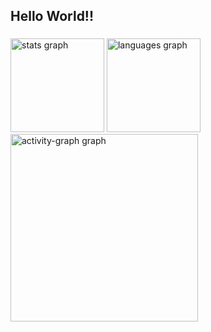 <h2 align="left">Hello World!!</h2>

###

<div align="left">
  <img src="https://github-readme-stats.vercel.app/api?username=Guilherme-148-Af&hide_title=false&hide_rank=false&show_icons=true&include_all_commits=true&count_private=true&disable_animations=false&theme=chartreuse-dark&locale=en&hide_border=false&order=1" height="150" alt="stats graph"  />
  <img src="https://github-readme-stats.vercel.app/api/top-langs?username=Guilherme-148-Af&locale=en&hide_title=false&layout=compact&card_width=320&langs_count=5&theme=chartreuse-dark&hide_border=false&order=2" height="150" alt="languages graph"  />
  <img src="https://github-readme-activity-graph.vercel.app/graph?username=Guilherme-148-Af&radius=16&theme=chartreuse-dark&area=true&order=5" height="300" alt="activity-graph graph"  />
</div>

###
